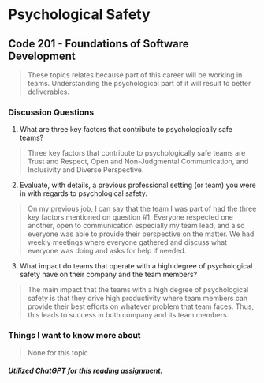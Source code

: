 # Psychological Safety
## Code 201 - Foundations of Software Development

> These topics relates because part of this career will be working in teams. Understanding the psychological part of it will result to better deliverables.

### Discussion Questions
1. What are three key factors that contribute to psychologically safe teams?
> Three key factors that contribute to psychologically safe teams are Trust and Respect, Open and Non-Judgmental Communication, and Inclusivity and Diverse Perspective.
2. Evaluate, with details, a previous professional setting (or team) you were in with regards to psychological safety.
> On my previous job, I can say that the team I was part of had the three key factors mentioned on question #1. Everyone respected one another, open to communication especially my team lead, and also everyone was able to provide their perspective on the matter. We had weekly meetings where everyone gathered and discuss what everyone was doing and asks for help if needed.
3. What impact do teams that operate with a high degree of psychological safety have on their company and the team members?
> The main impact that the teams with a high degree of psychological safety is that they drive high productivity where team members can provide their best efforts on whatever problem that team faces. Thus, this leads to success in both company and its team members.

### Things I want to know more about
> None for this topic

##### Utilized ChatGPT for this reading assignment.
